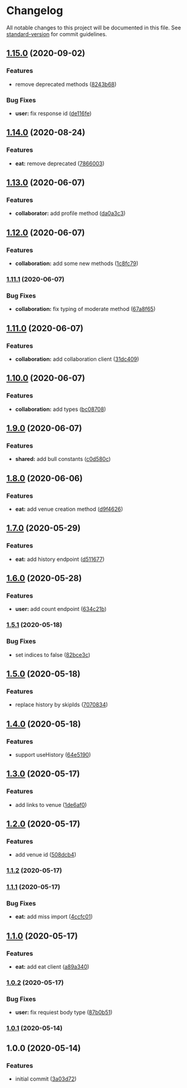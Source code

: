 # Changelog

All notable changes to this project will be documented in this file. See [standard-version](https://github.com/conventional-changelog/standard-version) for commit guidelines.

## [1.15.0](https://github.com/trip-a-trip/lib/compare/v1.14.0...v1.15.0) (2020-09-02)


### Features

* remove deprecated methods ([8243b68](https://github.com/trip-a-trip/lib/commit/8243b6882592bd438f5c6f6da93937805fc2b1f9))


### Bug Fixes

* **user:** fix response id ([de116fe](https://github.com/trip-a-trip/lib/commit/de116fee6978c2065ef201dea1c1adfdb813e26d))

## [1.14.0](https://github.com/trip-a-trip/lib/compare/v1.13.0...v1.14.0) (2020-08-24)


### Features

* **eat:** remove deprecated ([7866003](https://github.com/trip-a-trip/lib/commit/7866003580c30bbcc8c514cd0872849fc87b31bb))

## [1.13.0](https://github.com/trip-a-trip/lib/compare/v1.12.0...v1.13.0) (2020-06-07)

### Features

- **collaborator:** add profile method ([da0a3c3](https://github.com/trip-a-trip/lib/commit/da0a3c3cd6eb766499133e8c7c45b635577dcfee))

## [1.12.0](https://github.com/trip-a-trip/lib/compare/v1.11.1...v1.12.0) (2020-06-07)

### Features

- **collaboration:** add some new methods ([1c8fc79](https://github.com/trip-a-trip/lib/commit/1c8fc79d2a679bf7df5f3f304edfd3a0aefba690))

### [1.11.1](https://github.com/trip-a-trip/lib/compare/v1.11.0...v1.11.1) (2020-06-07)

### Bug Fixes

- **collaboration:** fix typing of moderate method ([67a8f65](https://github.com/trip-a-trip/lib/commit/67a8f658e353634d36bee18c22976f453ea10c86))

## [1.11.0](https://github.com/trip-a-trip/lib/compare/v1.10.0...v1.11.0) (2020-06-07)

### Features

- **collaboration:** add collaboration client ([31dc409](https://github.com/trip-a-trip/lib/commit/31dc4099a3b98add8bf489277a467919fbaae5a7))

## [1.10.0](https://github.com/trip-a-trip/lib/compare/v1.9.0...v1.10.0) (2020-06-07)

### Features

- **collaboration:** add types ([bc08708](https://github.com/trip-a-trip/lib/commit/bc08708b67e41bf1594939a075e26a53bdf78705))

## [1.9.0](https://github.com/trip-a-trip/lib/compare/v1.8.0...v1.9.0) (2020-06-07)

### Features

- **shared:** add bull constants ([c0d580c](https://github.com/trip-a-trip/lib/commit/c0d580c74e2100aae315344c16e531f4b9aea498))

## [1.8.0](https://github.com/trip-a-trip/lib/compare/v1.7.0...v1.8.0) (2020-06-06)

### Features

- **eat:** add venue creation method ([d9f4626](https://github.com/trip-a-trip/lib/commit/d9f462650cefde15222f6260ef5e5a029a0823f2))

## [1.7.0](https://github.com/trip-a-trip/lib/compare/v1.6.0...v1.7.0) (2020-05-29)

### Features

- **eat:** add history endpoint ([d511677](https://github.com/trip-a-trip/lib/commit/d5116776ff99c0fe4132dc4659db7c3a1fc4aba4))

## [1.6.0](https://github.com/trip-a-trip/lib/compare/v1.5.1...v1.6.0) (2020-05-28)

### Features

- **user:** add count endpoint ([634c21b](https://github.com/trip-a-trip/lib/commit/634c21b6eb03a1a377e33e79ee8e59cccacdd245))

### [1.5.1](https://github.com/trip-a-trip/lib/compare/v1.5.0...v1.5.1) (2020-05-18)

### Bug Fixes

- set indices to false ([82bce3c](https://github.com/trip-a-trip/lib/commit/82bce3c5396685e0462ffbb9b69a9de462fbd300))

## [1.5.0](https://github.com/trip-a-trip/lib/compare/v1.4.0...v1.5.0) (2020-05-18)

### Features

- replace history by skipIds ([7070834](https://github.com/trip-a-trip/lib/commit/70708340b0b83edb05afa9c4203f769b6fd00c8b))

## [1.4.0](https://github.com/trip-a-trip/lib/compare/v1.3.0...v1.4.0) (2020-05-18)

### Features

- support useHistory ([64e5190](https://github.com/trip-a-trip/lib/commit/64e51909efa83e9a887e638745da09bff25fdf60))

## [1.3.0](https://github.com/trip-a-trip/lib/compare/v1.2.0...v1.3.0) (2020-05-17)

### Features

- add links to venue ([1de6af0](https://github.com/trip-a-trip/lib/commit/1de6af08a870f3782ac3e013ddcfcb865f09b8b6))

## [1.2.0](https://github.com/trip-a-trip/lib/compare/v1.1.2...v1.2.0) (2020-05-17)

### Features

- add venue id ([508dcb4](https://github.com/trip-a-trip/lib/commit/508dcb4f91fefe7b2294076711747840b0b97339))

### [1.1.2](https://github.com/trip-a-trip/lib/compare/v1.1.1...v1.1.2) (2020-05-17)

### [1.1.1](https://github.com/trip-a-trip/lib/compare/v1.1.0...v1.1.1) (2020-05-17)

### Bug Fixes

- **eat:** add miss import ([4ccfc01](https://github.com/trip-a-trip/lib/commit/4ccfc0136dca6a5db197a777f29c13a94e1ae78c))

## [1.1.0](https://github.com/trip-a-trip/lib/compare/v1.0.2...v1.1.0) (2020-05-17)

### Features

- **eat:** add eat client ([a89a340](https://github.com/trip-a-trip/lib/commit/a89a340e0ea242ea3b45d637833f74d0166f5217))

### [1.0.2](https://github.com/trip-a-trip/lib/compare/v1.0.1...v1.0.2) (2020-05-17)

### Bug Fixes

- **user:** fix requiest body type ([87b0b51](https://github.com/trip-a-trip/lib/commit/87b0b51352e8ed9de577f966c93a2dc38f9971ae))

### [1.0.1](https://github.com/trip-a-trip/lib/compare/v1.0.0...v1.0.1) (2020-05-14)

## 1.0.0 (2020-05-14)

### Features

- initial commit ([3a03d72](https://github.com/trip-a-trip/lib/commit/3a03d728919aec7b5f8702176d7abf9fef7ee5e8))
